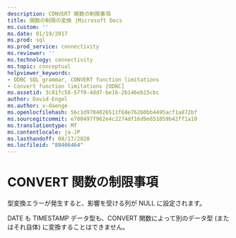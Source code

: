 ```yaml
---
description: CONVERT 関数の制限事項
title: 関数の制限の変換 |Microsoft Docs
ms.custom: ''
ms.date: 01/19/2017
ms.prod: sql
ms.prod_service: connectivity
ms.reviewer: ''
ms.technology: connectivity
ms.topic: conceptual
helpviewer_keywords:
- ODBC SQL grammar, CONVERT function limitations
- Convert function limitations [ODBC]
ms.assetid: 3c81fc58-57f0-4dd7-be16-2b146eb15cbc
author: David-Engel
ms.author: v-daenge
ms.openlocfilehash: 56c1d9704026511f68e76260bb4495acf1a872bf
ms.sourcegitcommit: e700497f962e4c2274df16d9e651059b42ff1a10
ms.translationtype: MT
ms.contentlocale: ja-JP
ms.lasthandoff: 08/17/2020
ms.locfileid: "88466464"
---
```

# <a name="convert-function-limitations"></a>CONVERT 関数の制限事項
型変換エラーが発生すると、影響を受ける列が NULL に設定されます。  
  
 DATE も TIMESTAMP データ型も、CONVERT 関数によって別のデータ型 (またはそれ自体) に変換することはできません。
